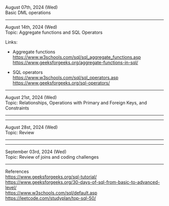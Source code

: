 August 07th, 2024 (Wed)  
Basic DML operations

---

August 14th, 2024 (Wed)  
Topic: Aggregate functions and SQL Operators

Links:
- Aggregate functions  
  https://www.w3schools.com/sql/sql_aggregate_functions.asp  
  https://www.geeksforgeeks.org/aggregate-functions-in-sql/
  

- SQL operators  
  https://www.w3schools.com/sql/sql_operators.asp  
  https://www.geeksforgeeks.org/sql-operators/

---

August 21st, 2024 (Wed)  
Topic: Relationships, Operations with Primary and Foreign Keys, and Constraints

---


---

August 28st, 2024 (Wed)  
Topic: Review

---


---

September 03rd, 2024 (Wed)  
Topic: Review of joins and coding challenges

---

References  
  https://www.geeksforgeeks.org/sql-tutorial/  
  https://www.geeksforgeeks.org/30-days-of-sql-from-basic-to-advanced-level/  
  https://www.w3schools.com/sql/default.asp  
  https://leetcode.com/studyplan/top-sql-50/
